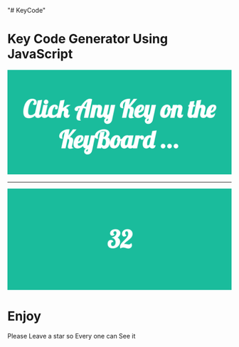"# KeyCode" 
<h1> Key Code Generator Using JavaScript </h1>
<img src="pic1.png"/>
<hr>
<img src="pic2.png"/>

<h1>Enjoy </h1>

<p>Please Leave a star so Every one can See it </p>      
